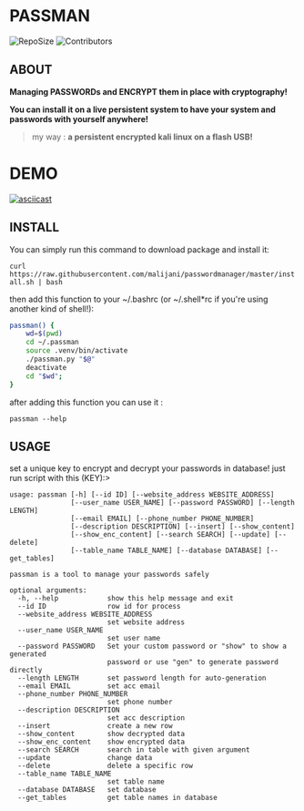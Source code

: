 # PASSMAN

![RepoSize](https://img.shields.io/github/repo-size/malijani/passwordmanager.svg?style=flat-square) ![Contributors](https://img.shields.io/github/contributors/malijani/passwordmanager.svg?style=flat-square)

## ABOUT

**Managing PASSWORDs and ENCRYPT them in place with cryptography!**

**You can install it on a live persistent system to have your system and passwords with yourself anywhere!**

> my way : **a persistent encrypted kali linux on a flash USB!**

# DEMO

[![asciicast](https://asciinema.org/a/25QiaZ8U5WInmT4rjkuyT7JXq.png)](https://asciinema.org/a/25QiaZ8U5WInmT4rjkuyT7JXq)


## INSTALL

You can simply run this command to download package and install it:

`curl https://raw.githubusercontent.com/malijani/passwordmanager/master/install.sh | bash`

then add this function to your ~/.bashrc (or ~/.shell*rc if you're using another kind of shell!):

```bash
passman() {
    wd=$(pwd)
    cd ~/.passman
    source .venv/bin/activate
    ./passman.py "$@"
    deactivate
    cd "$wd";
}
```

after adding this function you can use it :

`passman --help`

## USAGE

set a unique key to encrypt and decrypt your passwords in database! just run script with this (KEY):>

```
usage: passman [-h] [--id ID] [--website_address WEBSITE_ADDRESS]
               [--user_name USER_NAME] [--password PASSWORD] [--length LENGTH]
               [--email EMAIL] [--phone_number PHONE_NUMBER]
               [--description DESCRIPTION] [--insert] [--show_content]
               [--show_enc_content] [--search SEARCH] [--update] [--delete]
               [--table_name TABLE_NAME] [--database DATABASE] [--get_tables]

passman is a tool to manage your passwords safely

optional arguments:
  -h, --help            show this help message and exit
  --id ID               row id for process
  --website_address WEBSITE_ADDRESS
                        set website address
  --user_name USER_NAME
                        set user name
  --password PASSWORD   Set your custom password or "show" to show a generated
                        password or use "gen" to generate password directly
  --length LENGTH       set password length for auto-generation
  --email EMAIL         set acc email
  --phone_number PHONE_NUMBER
                        set phone number
  --description DESCRIPTION
                        set acc description
  --insert              create a new row
  --show_content        show decrypted data
  --show_enc_content    show encrypted data
  --search SEARCH       search in table with given argument
  --update              change data
  --delete              delete a specific row
  --table_name TABLE_NAME
                        set table name
  --database DATABASE   set database
  --get_tables          get table names in database
```
